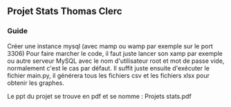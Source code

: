 ## Projet Stats Thomas Clerc
### Guide
Créer une instance mysql (avec mamp ou wamp par exemple sur le port 3306)
Pour faire marcher le code, il faut juste lancer son xamp par exemple ou autre serveur MySQL avec le nom d'utilisateur root et mot de passe vide, normalement c'est le cas par défaut.
Il suffit juste ensuite d'exécuter le fichier main.py, il générera tous les fichiers csv et les fichiers xlsx pour obtenir les graphes.

Le ppt du projet se trouve en pdf et se nomme : Projets stats.pdf 
